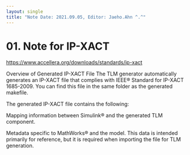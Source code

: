 ```yaml
---
layout: single
title: "Note Date: 2021.09.05, Editor: Jaeho.Ahn ^.^"
---
```


# 01. Note for IP-XACT

https://www.accellera.org/downloads/standards/ip-xact

Overview of Generated IP-XACT File
The TLM generator automatically generates an IP-XACT file that complies with IEEE® Standard for IP-XACT 1685-2009. You can find this file in the same folder as the generated makefile.

The generated IP-XACT file contains the following:

Mapping information between Simulink® and the generated TLM component.

Metadata specific to MathWorks® and the model. This data is intended primarily for reference, but it is required when importing the file for TLM generation.

